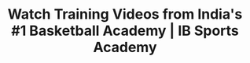 ---
headTitle: "Watch Training Videos from India's #1 Basketball Academy | IB Sports Academy"
title: "Watch Training Videos from India's #1 Basketball Academy | IB Sports Academy"
layout: "videos"
url: "/videos/"
description: "Watch elite basketball training videos from IB Sports Academy. Learn NBA-level drills, youth coaching tips, and real game action from India's top basketball academy | Delhi's top basketball academy."
draft: false
---
